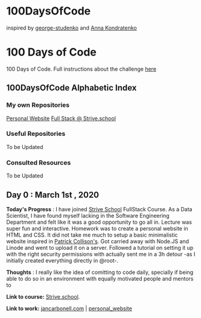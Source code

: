 # 100DaysOfCode
inspired by [george-studenko](https://github.com/george-studenko/100_Days_of_ML_Code) and [Anna Kondratenko](https://github.com/annkon22)

# 100 Days of Code

100 Days of Code. Full instructions about the challenge [here](https://github.com/jcllobet/100DaysOfCode/blob/main/Instructions_100DaysOfCode.MD)

## 100DaysOfCode Alphabetic Index
  
### My own Repositories
[Personal Website](https://github.com/jcllobet/personal_website)
[Full Stack @ Strive.school](https://github.com/jcllobet/FS_Strive_school)

### Useful Repositories  
To be Updated

### Consulted Resources 
To be Updated

## Day 0 : March 1st , 2020
 
**Today's Progress** : I have joined [Strive School](https://strive.school) FullStack Course. As a Data Scientist, I have found myself lacking in the Software Engineering Department and felt like it was a good opportunity to go all in. Lecture was super fun and interactive. Homework was to create a personal website in HTML and CSS. It did not take me much to setup a basic minimalistic website inspired in [Patrick Collison's](https://patrickcollison.com/). Got carried away with Node.JS and Linode and went to upload it on a server. Followed a tutorial on setting it up with the right security permissions with actually sent me in a 3h detour -as I initially created everything directly in @root-. 

**Thoughts** : I really like the idea of comitting to code daily, specially if being able to do so in an environment with equally motivated people and mentors to

**Link to course:** [Strive.school](https://strive.school/).

**Link to work:** [jancarbonell.com](http://jancarbonell.com/) | [personal_website](https://github.com/jcllobet/personal_website)

